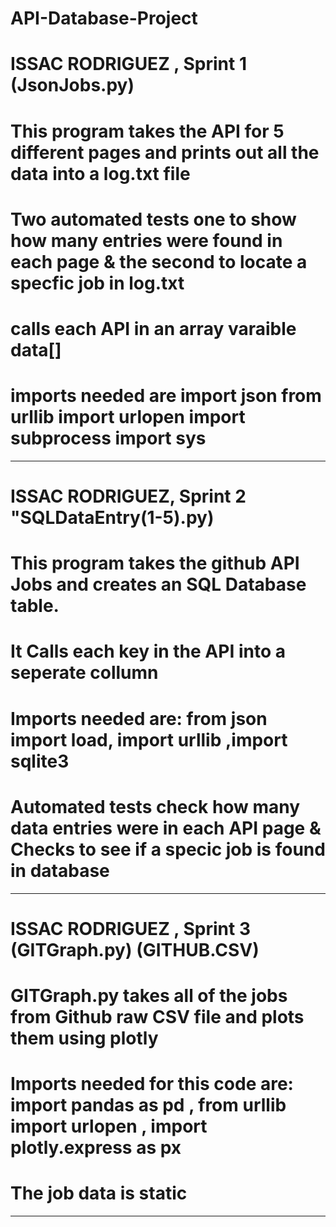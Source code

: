 # API-Database-Project
# ISSAC RODRIGUEZ , Sprint 1 (JsonJobs.py)
# This program takes the API for 5 different pages and prints out all the data into a log.txt file
# Two automated tests one to show how many entries were found in each page & the second to locate a specfic job in log.txt
# calls each API in an array varaible data[]
# imports needed are import json from urllib import urlopen import subprocess import sys
------------------------------------------------------------------------------------------------------------------
# ISSAC RODRIGUEZ, Sprint 2 "SQLDataEntry(1-5).py)
# This program takes the github API Jobs and creates an SQL Database table.
# It Calls each key in the API into a seperate collumn
# Imports needed are: from json import load, import urllib ,import sqlite3   
# Automated tests check how many data entries were in each API page & Checks to see if a specic job is found in database
------------------------------------------------------------------------------------------------------------------------
# ISSAC RODRIGUEZ , Sprint 3 (GITGraph.py) (GITHUB.CSV)
# GITGraph.py takes all of the jobs from Github raw CSV file and plots them using plotly
# Imports needed for this code are: import pandas as pd , from urllib import urlopen , import plotly.express as px
# The job data is static
------------------------------------------------------------------------------------------------------------------
